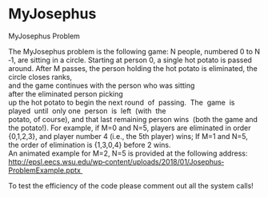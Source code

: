 # MyJosephus
MyJosephus Problem

The MyJosephus problem is the following game: N people, numbered 0 to N‐1,
are sitting in a circle. Starting at person 0, a single hot potato is passed around.
After M passes, the person holding the hot potato is eliminated, the  circle closes ranks,
and the game continues with the person who was sitting  after the eliminated person picking 
up the hot potato to begin the next round  of  passing.  The  game  is  played  until  only
one  person  is  left  (with  the  potato, of course), and that last remaining person wins 
(both the game and  the potato!). For example, if M=0 and N=5, players are eliminated in order
{0,1,2,3}, and player number 4 (i.e., the 5th player) wins; If M=1 and N=5,
the order of elimination is {1,3,0,4} before 2 wins.    
An animated example for M=2, N=5 is provided at the following address:  http://epsl.eecs.wsu.edu/wp‐content/uploads/2018/01/Josephus‐ProblemExample.pptx 

To test the efficiency of the code please comment out all the system calls!
